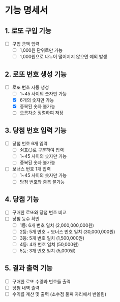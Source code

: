 # 기능 명세서

## 1. 로또 구입 기능
- [ ] 구입 금액 입력
    - [ ] 1,000원 단위로만 가능
    - [ ] 1,000원으로 나누어 떨어지지 않으면 예외 발생

## 2. 로또 번호 생성 기능
- [ ] 로또 번호 자동 생성
    - [ ] 1~45 사이의 숫자만 가능
    - [x] 6개의 숫자만 가능
    - [x] 중복된 숫자 불가능
    - [ ] 오름차순 정렬하여 저장

## 3. 당첨 번호 입력 기능
- [ ] 당첨 번호 6개 입력
    - [ ] 쉼표(,)로 구분하여 입력
    - [ ] 1~45 사이의 숫자만 가능
    - [ ] 중복된 숫자 불가능
- [ ] 보너스 번호 1개 입력
    - [ ] 1~45 사이의 숫자만 가능
    - [ ] 당첨 번호와 중복 불가능

## 4. 당첨 기능
- [ ] 구매한 로또와 당첨 번호 비교
- [ ] 당첨 등수 확인
    - [ ] 1등: 6개 번호 일치 (2,000,000,000원)
    - [ ] 2등: 5개 번호 + 보너스 번호 일치 (30,000,000원)
    - [ ] 3등: 5개 번호 일치 (1,500,000원)
    - [ ] 4등: 4개 번호 일치 (50,000원)
    - [ ] 5등: 3개 번호 일치 (5,000원)

## 5. 결과 출력 기능
- [ ] 구매한 로또 수량과 번호들 출력
- [ ] 당첨 내역 출력
- [ ] 수익률 계산 및 출력 (소수점 둘째 자리에서 반올림)